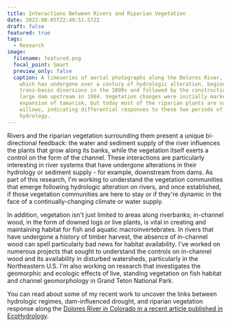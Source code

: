 ```yaml
---
title: Interactions Between Rivers and Riparian Vegetation
date: 2022-08-05T22:49:51.572Z
draft: false
featured: true
tags:
  - Research
image:
  filename: featured.png
  focal_point: Smart
  preview_only: false
  caption: A timeseries of aerial photographs along the Dolores River, Colorado,
    which has undergone over a century of hydrologic alteration, beginning with
    trans-basin diversions in the 1890s and followed by the construction of a
    large dam upstream in 1984. Vegetation changes were initially marked by
    expansion of tamarisk, but today most of the riparian plants are native
    willows, indicating differential responses to these two periods of altered
    hydrology.
---
```

Rivers and the riparian vegetation surrounding them present a unique bi-directional feedback: the water and sediment supply of the river influences the plants that grow along its banks, while the vegetation itself exerts a control on the form of the channel. These interactions are particularly interesting in river systems that have undergone alterations in their hydrology or sediment supply - for example, downstream from dams. As part of this research, I'm working to understand the vegetation communities that emerge following hydrologic alteration on rivers, and once established, if those vegetation communities are here to stay or if they're dynamic in the face of a continually-changing climate or water supply.

In addition, vegetation isn't just limited to areas along riverbanks; in-channel wood, in the form of downed logs or live plants, is vital in creating and maintaining habitat for fish and aquatic macroinvertebrates. In rivers that have undergone a history of timber harvest, the absence of in-channel wood can spell particularly bad news for habitat availability. I've worked on numerous projects that sought to understand the controls on in-channel wood and its availability in disturbed watersheds, particularly in the Northeastern U.S. I'm also working on research that investigates the geomorphic and ecologic effects of live, standing vegetation on fish habitat and channel geomorphology in Grand Teton National Park.

Y﻿ou can read about some of my recent work to uncover the links between hydrologic regimes, dam-influenced drought, and riparian vegetation response along the [Dolores River in Colorado in a recent article published in EcoHydrology](https://onlinelibrary.wiley.com/doi/abs/10.1002/eco.2429).